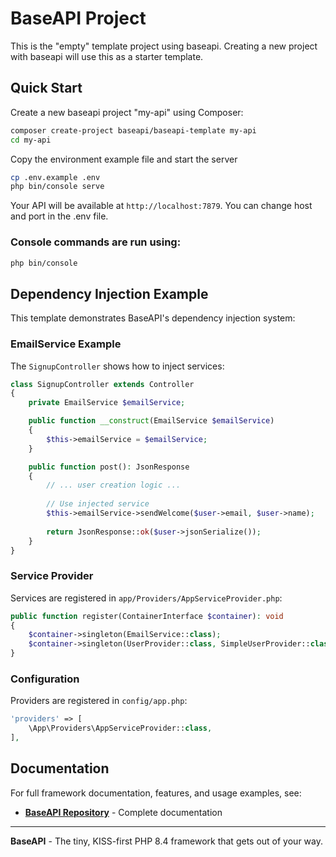 # BaseAPI Project

This is the "empty" template project using baseapi.
Creating a new project with baseapi will use this as a starter template.

## Quick Start

Create a new baseapi project "my-api" using Composer:

```bash
composer create-project baseapi/baseapi-template my-api
cd my-api
```

Copy the environment example file and start the server

```bash
cp .env.example .env
php bin/console serve
```

Your API will be available at `http://localhost:7879`.
You can change host and port in the .env file.

### Console commands are run using:

```bash
php bin/console
```

## Dependency Injection Example

This template demonstrates BaseAPI's dependency injection system:

### EmailService Example

The `SignupController` shows how to inject services:

```php
class SignupController extends Controller
{
    private EmailService $emailService;

    public function __construct(EmailService $emailService)
    {
        $this->emailService = $emailService;
    }

    public function post(): JsonResponse
    {
        // ... user creation logic ...
        
        // Use injected service
        $this->emailService->sendWelcome($user->email, $user->name);
        
        return JsonResponse::ok($user->jsonSerialize());
    }
}
```

### Service Provider

Services are registered in `app/Providers/AppServiceProvider.php`:

```php
public function register(ContainerInterface $container): void
{
    $container->singleton(EmailService::class);
    $container->singleton(UserProvider::class, SimpleUserProvider::class);
}
```

### Configuration

Providers are registered in `config/app.php`:

```php
'providers' => [
    \App\Providers\AppServiceProvider::class,
],
```

## Documentation

For full framework documentation, features, and usage examples, see:
- **[BaseAPI Repository](https://github.com/timanthonyalexander/base-api)** - Complete documentation

---

**BaseAPI** - The tiny, KISS-first PHP 8.4 framework that gets out of your way.
